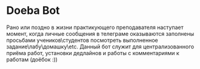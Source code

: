 # Doeba Bot

Рано или поздно в жизни практикующего преподавателя наступает момент, когда личные сообщения в телеграме оказываются заполнены просьбами учеников\студентов посмотреть выполненное задание\лабу\домашку\etc. Данный бот служит для централизованного приёма работ, установки дедлайнов и работы с комментариями к работам (доёбок :))

